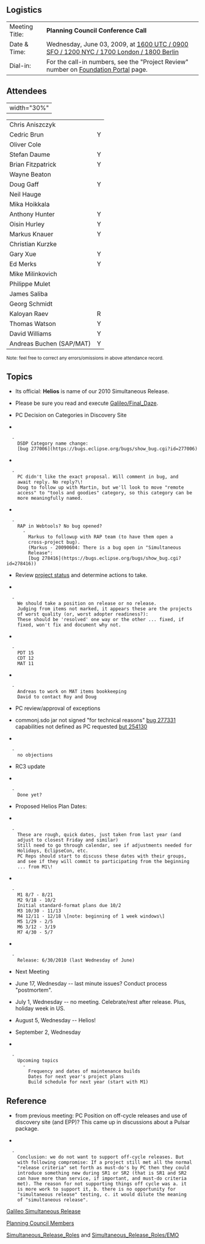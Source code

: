 ## Logistics

|                |                                                                                                                                                                                             |
| -------------- | ------------------------------------------------------------------------------------------------------------------------------------------------------------------------------------------- |
| Meeting Title: | **Planning Council Conference Call**                                                                                                                                                        |
| Date & Time:   | Wednesday, June 03, 2009, at [1600 UTC / 0900 SFO / 1200 NYC / 1700 London / 1800 Berlin](http://www.timeanddate.com/worldclock/fixedtime.html?year=2009&month=5&day=6&hour=16&min=0&sec=0) |
| Dial-in:       | For the call-in numbers, see the "Project Review" number on [Foundation Portal](https://dev.eclipse.org/portal/myfoundation/portal/portal.php) page.                                        |

## Attendees

|             |
| ----------- |
| width="30%" |

|                          |   |
| ------------------------ | - |
| Chris Aniszczyk          |   |
| Cedric Brun              | Y |
| Oliver Cole              |   |
| Stefan Daume             | Y |
| Brian Fitzpatrick        | Y |
| Wayne Beaton             |   |
| Doug Gaff                | Y |
| Neil Hauge               |   |
| Mika Hoikkala            |   |
| Anthony Hunter           | Y |
| Oisin Hurley             | Y |
| Markus Knauer            | Y |
| Christian Kurzke         |   |
| Gary Xue                 | Y |
| Ed Merks                 | Y |
| Mike Milinkovich         |   |
| Philippe Mulet           |   |
| James Saliba             |   |
| Georg Schmidt            |   |
| Kaloyan Raev             | R |
| Thomas Watson            | Y |
| David Williams           | Y |
| Andreas Buchen (SAP/MAT) | Y |

<small>Note: feel free to correct any errors/omissions in above
attendance record.</small>

## Topics

  - Its official: **Helios** is name of our 2010 Simultaneous Release.

<!-- end list -->

  - Please be sure you read and execute
    [Galileo/Final_Daze](Galileo/Final_Daze "wikilink").

<!-- end list -->

  - PC Decision on Categories in Discovery Site

<!-- end list -->

  -

      -
        DSDP Category name change:
        [bug 277006](https://bugs.eclipse.org/bugs/show_bug.cgi?id=277006)

<!-- end list -->

  -

      -
        PC didn't like the exact proposal. Will comment in bug, and
        await reply. No reply?\!
        Doug to follow up with Martin, but we'll look to move "remote
        access" to "tools and goodies" category, so this category can be
        more meaningfully named.

<!-- end list -->

  -

      -
        RAP in Webtools? No bug opened?
          -
            Markus to followup with RAP team (to have them open a
            cross-project bug).
            (Markus - 20090604: There is a bug open in "Simultaneous
            Release":
            [bug 278416](https://bugs.eclipse.org/bugs/show_bug.cgi?id=278416))

<!-- end list -->

  - Review [project
    status](http://www.eclipse.org/projects/galileo_status.php) and
    determine actions to take.

<!-- end list -->

  -

      -
        We should take a position on release or no release.
        Judging from items not marked, it appears these are the projects
        of worst quality (or, worst adopter readiness?):
        These should be 'resolved' one way or the other ... fixed, if
        fixed, won't fix and document why not.

<!-- end list -->

  -

      -
        PDT 15
        CDT 12
        MAT 11

<!-- end list -->

  -

      -
        Andreas to work on MAT items bookkeeping
        David to contact Roy and Doug

<!-- end list -->

  - PC review/approval of exceptions

<!-- end list -->

  -
    commonj.sdo jar not signed "for technical reasons"
    [bug 277331](https://bugs.eclipse.org/bugs/show_bug.cgi?id=277331)
    capabilities not defined as PC requested
    [but 254130](https://bugs.eclipse.org/bugs/show_bug.cgi?id=254130#c9)

<!-- end list -->

  -

      -
        no objections

<!-- end list -->

  - RC3 update

<!-- end list -->

  -

      -
        Done yet?

<!-- end list -->

  - Proposed Helios Plan Dates:

<!-- end list -->

  -

      -
        These are rough, quick dates, just taken from last year (and
        adjust to closest Friday and similar)
        Still need to go through calendar, see if adjustments needed for
        Holidays, EclipseCon, etc.
        PC Reps should start to discuss these dates with their groups,
        and see if they will commit to participating from the beginning
        ... from M1\!

<!-- end list -->

  -

      -
        M1 8/7 - 8/21
        M2 9/18 - 10/2
        Initial standard-format plans due 10/2
        M3 10/30 - 11/13
        M4 12/11 - 12/18 \[note: beginning of 1 week windows\]
        M5 1/29 - 2/5
        M6 3/12 - 3/19
        M7 4/30 - 5/7

<!-- end list -->

  -

      -
        Release: 6/30/2010 (last Wednesday of June)

<!-- end list -->

  - Next Meeting

<!-- end list -->

  -
    June 17, Wednesday -- last minute issues? Conduct process
    "postmortem".

<!-- end list -->

  -
    July 1, Wednesday -- no meeting. Celebrate/rest after release. Plus,
    holiday week in US.

<!-- end list -->

  -
    August 5, Wednesday -- Helios\!

<!-- end list -->

  -
    September 2, Wednesday

<!-- end list -->

  -

      -
        Upcoming topics
          -
            Frequency and dates of maintenance builds
            Dates for next year's project plans
            Build schedule for next year (start with M1)

## Reference

  - from previous meeting: PC Position on off-cycle releases and use of
    discovery site (and EPP)? This came up in discussions about a Pulsar
    package.

<!-- end list -->

  -

      -
        Conclusion: we do not want to support off-cycle releases. But
        with following compromise: If a project still met all the normal
        "release criteria" set forth as must-do's by PC then they could
        introduce something new during SR1 or SR2 (that is SR1 and SR2
        can have more than service, if important, and must-do criteria
        met). The reason for not supporting things off cycle was a. it
        is more work to support it, b. there is no opportunity for
        "simultaneous release" testing, c. it would dilute the meaning
        of "simultaneous release".

[Galileo Simultaneous Release](Galileo_Simultaneous_Release "wikilink")

[Planning Council
Members](http://www.eclipse.org/org/foundation/council.php#planning)

[Simultaneous_Release_Roles](Simultaneous_Release_Roles "wikilink")
and
[Simultaneous_Release_Roles/EMO](Simultaneous_Release_Roles/EMO "wikilink")